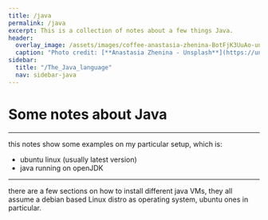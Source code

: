 ```yaml
---
title: /java
permalink: /java
excerpt: This is a collection of notes about a few things Java.
header:
  overlay_image: /assets/images/coffee-anastasia-zhenina-BotFjK3UuAo-unsplash.jpg
  caption: "Photo credit: [**Anastasia Zhenina - Unsplash**](https://unsplash.com/@disguise_truth)"
sidebar:
  title: "/The_Java_language"
  nav: sidebar-java
---
```

<h1>Some notes about Java</h1>

<hr>

this notes show some examples on my particular setup, which is:
* ubuntu linux (usually latest version)
* java running on openJDK

---

there are a few sections on how to install different java VMs, they all assume a debian based Linux distro as operating system, ubuntu ones in particular.
